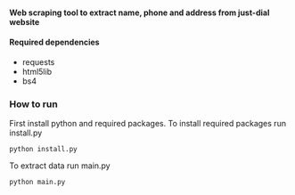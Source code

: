 #### Web scraping tool to extract name, phone and address from just-dial website

#### Required dependencies
- requests
- html5lib
- bs4

### How to run

First install python and required packages. To install required packages run install.py
```
python install.py
```

To extract data run main.py
```
python main.py
```

